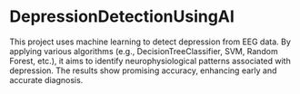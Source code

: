 # DepressionDetectionUsingAI
This project uses machine learning to detect depression from EEG data. By applying various algorithms (e.g., DecisionTreeClassifier, SVM, Random Forest, etc.), it aims to identify neurophysiological patterns associated with depression. The results show promising accuracy, enhancing early and accurate diagnosis. 
